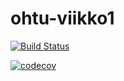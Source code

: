 # ohtu-viikko1

[![Build Status](https://travis-ci.org/reykjaviks/ohtu-viikko1.svg?branch=master)](https://travis-ci.org/reykjaviks/ohtu-viikko1)


[![codecov](https://codecov.io/gh/reykjaviks/ohtu-viikko1/branch/master/graph/badge.svg)](https://codecov.io/gh/reykjaviks/ohtu-viikko1)
